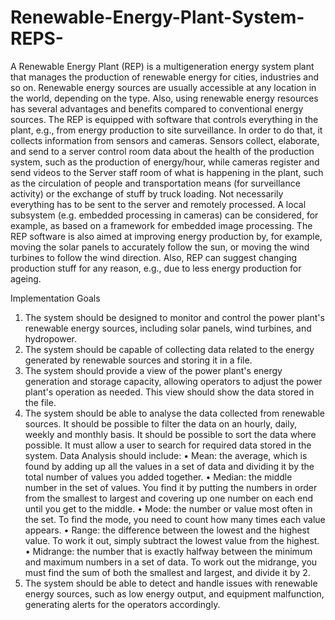 # Renewable-Energy-Plant-System-REPS-
A Renewable Energy Plant (REP) is a multigeneration energy system plant that manages the production of renewable energy for cities, industries and so on.
Renewable energy sources are usually accessible at any location in the world, depending on the type. Also, using renewable energy resources has several advantages and benefits compared to conventional energy sources.
The REP is equipped with software that controls everything in the plant, e.g., from energy production to site surveillance. In order to do that, it collects information from sensors and cameras. Sensors collect, elaborate, and send to a server control room data about the health of the production system, such as the production of energy/hour, while cameras register and send videos to the Server staff room of what is happening in the plant, such as the circulation of people and transportation means (for surveillance activity) or the exchange of stuff by truck loading.
Not necessarily everything has to be sent to the server and remotely processed. A local subsystem (e.g. embedded processing in cameras) can be considered, for example, as based on a framework for embedded image processing.
The REP software is also aimed at improving energy production by, for example, moving the solar panels to accurately follow the sun, or moving the wind turbines to follow the wind direction. Also, REP can suggest changing production stuff for any reason, e.g., due to less energy production for ageing.

Implementation Goals
1. The system should be designed to monitor and control the power plant's renewable energy sources, including solar panels, wind turbines, and hydropower.
2. The system should be capable of collecting data related to the energy generated by renewable sources and storing it in a file.
3. The system should provide a view of the power plant's energy generation and storage capacity, allowing operators to adjust the power plant's operation as needed. This view should show the data stored in the file.
4. The system should be able to analyse the data collected from renewable sources. It should be possible to filter the data on an hourly, daily, weekly and monthly basis. It should be possible to sort the data where possible. It must allow a user to search for required data stored in the system.
Data Analysis should include:
• Mean: the average, which is found by adding up all the values in a set of data
and dividing it by the total number of values you added together.
• Median: the middle number in the set of values. You find it by putting the numbers in order from the smallest to largest and covering up one number on
each end until you get to the middle.
• Mode: the number or value most often in the set. To find the mode, you need
to count how many times each value appears.
• Range: the difference between the lowest and the highest value. To work it
out, simply subtract the lowest value from the highest.
• Midrange: the number that is exactly halfway between the minimum and
maximum numbers in a set of data. To work out the midrange, you must find
the sum of both the smallest and largest, and divide it by 2.
5. The system should be able to detect and handle issues with renewable energy sources, such as low energy output, and equipment malfunction, generating alerts for the
operators accordingly.
